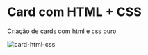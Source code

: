 # Card com HTML + CSS
Criação de cards com html e css puro

![card-html-css](https://user-images.githubusercontent.com/85141942/233807078-56be2105-d076-4047-b53a-51c7619a1f07.png)

<div align="center">
  <img srd="https://user-images.githubusercontent.com/85141942/233807078-56be2105-d076-4047-b53a-51c7619a1f07.png" width="700px">
</div>
